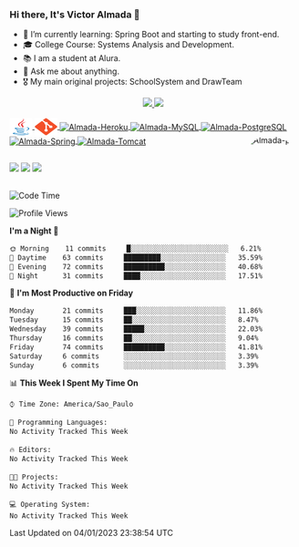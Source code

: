 ### Hi there, It's Victor Almada 👋


- 🌱 I’m currently learning: Spring Boot and starting to study front-end.
- 🎓 College Course: Systems Analysis and Development.
- 📚  I am a student at Alura.
- 💬 Ask me about anything.
- 🎖 My main original projects: SchoolSystem and DrawTeam


<div align="center">
  <a href="https://github.com/Almadavic">
  <img height="180em" src="https://github-readme-stats.vercel.app/api?username=Almadavic&show_icons=true&theme=dracula&include_all_commits=true&count_private=true"/>
  <img height="180em" src="https://github-readme-stats.vercel.app/api/top-langs/?username=Almadavic&layout=compact&langs_count=7&theme=dracula"/>
</div>
<div style="display: inline_block"><br>
  <img align="center" alt="Almada-Java" height="30" width="40" src="https://raw.githubusercontent.com/devicons/devicon/master/icons/java/java-original.svg">
  <img align="center" alt="Almada-Git" height="30" width="40" src="https://raw.githubusercontent.com/devicons/devicon/master/icons/git/git-original.svg">
  <img align="center" alt="Almada-Heroku" height="30" width="40" src="https://cdn.jsdelivr.net/gh/devicons/devicon/icons/heroku/heroku-plain-wordmark.svg" />             
  <img align="center" alt="Almada-MySQL" height="30" width="40" src="https://cdn.jsdelivr.net/gh/devicons/devicon/icons/mysql/mysql-original-wordmark.svg" />
  <img align="center" alt="Almada-PostgreSQL" height="30" width="40" src="https://cdn.jsdelivr.net/gh/devicons/devicon/icons/postgresql/postgresql-plain-wordmark.svg" />
  <img align="center" alt="Almada-Spring" height="30" width="40" src="https://cdn.jsdelivr.net/gh/devicons/devicon/icons/spring/spring-original-wordmark.svg" />
  <img align="center" alt="Almada-Tomcat" height="30" width="40" src="https://cdn.jsdelivr.net/gh/devicons/devicon/icons/tomcat/tomcat-original-wordmark.svg" />
  <img align="right" alt="Almada-pic" height="150" style="border-radius:50px;" src="https://user-images.githubusercontent.com/85299065/185514627-94fcf387-edc6-4c24-88f1-b4873ccd49e9.png">
</div>
  
  ##
 
<div> 
  <a href="https://www.youtube.com/channel/UCUrcUNA90M_ZqLEcQxd3UNA" target="_blank"><img src="https://img.shields.io/badge/YouTube-FF0000?style=for-the-badge&logo=youtube&logoColor=white" target="_blank"></a>
 <a href = "mailto:almadavic@live.com"><img src="https://img.shields.io/badge/-Gmail-%23333?style=for-the-badge&logo=gmail&logoColor=white" target="_blank"></a>
  <a href="https://www.linkedin.com/in/victoralmada/" target="_blank"><img src="https://img.shields.io/badge/-LinkedIn-%230077B5?style=for-the-badge&logo=linkedin&logoColor=white" target="_blank"></a> 
</div>

##

<!--START_SECTION:waka-->
![Code Time](http://img.shields.io/badge/Code%20Time-141%20hrs%208%20mins-blue)

![Profile Views](http://img.shields.io/badge/Profile%20Views-5-blue)

**I'm a Night 🦉** 

```text
🌞 Morning    11 commits     █░░░░░░░░░░░░░░░░░░░░░░░░   6.21% 
🌆 Daytime    63 commits     █████████░░░░░░░░░░░░░░░░   35.59% 
🌃 Evening    72 commits     ██████████░░░░░░░░░░░░░░░   40.68% 
🌙 Night      31 commits     ████░░░░░░░░░░░░░░░░░░░░░   17.51%

```
📅 **I'm Most Productive on Friday** 

```text
Monday       21 commits     ███░░░░░░░░░░░░░░░░░░░░░░   11.86% 
Tuesday      15 commits     ██░░░░░░░░░░░░░░░░░░░░░░░   8.47% 
Wednesday    39 commits     █████░░░░░░░░░░░░░░░░░░░░   22.03% 
Thursday     16 commits     ██░░░░░░░░░░░░░░░░░░░░░░░   9.04% 
Friday       74 commits     ██████████░░░░░░░░░░░░░░░   41.81% 
Saturday     6 commits      ░░░░░░░░░░░░░░░░░░░░░░░░░   3.39% 
Sunday       6 commits      ░░░░░░░░░░░░░░░░░░░░░░░░░   3.39%

```


📊 **This Week I Spent My Time On** 

```text
⌚︎ Time Zone: America/Sao_Paulo

💬 Programming Languages: 
No Activity Tracked This Week

🔥 Editors: 
No Activity Tracked This Week

🐱‍💻 Projects: 
No Activity Tracked This Week

💻 Operating System: 
No Activity Tracked This Week

```


 Last Updated on 04/01/2023 23:38:54 UTC
<!--END_SECTION:waka-->
